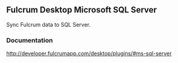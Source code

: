 ## Fulcrum Desktop Microsoft SQL Server

Sync Fulcrum data to SQL Server.

### Documentation

http://developer.fulcrumapp.com/desktop/plugins/#ms-sql-server
